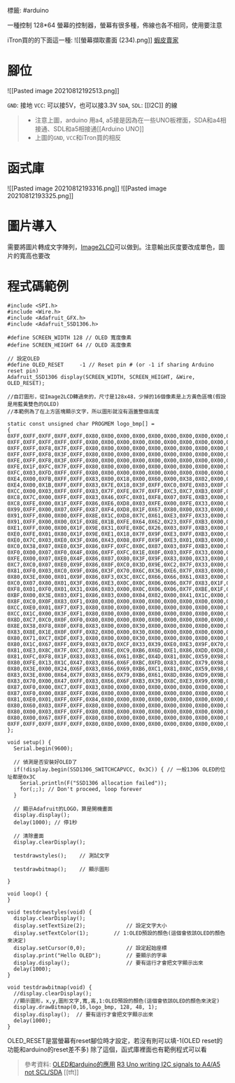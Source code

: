 標籤: #arduino 

一種控制 128\*64 螢幕的控制器，螢幕有很多種，佈線也各不相同，使用要注意

iTron買的的下面這一種:
![[螢幕擷取畫面 (234).png]]
[蝦皮賣家](https://shopee.tw/OLED%E6%B6%B2%E6%99%B6%E9%A1%AF%E7%A4%BA%E6%A8%A1%E7%B5%840.96%E5%AF%B8-%E9%BB%83%E8%97%8D-%E7%99%BD%E8%89%B2%E5%AD%97%E8%9E%A2%E5%B9%95-IIC-I2C%E9%80%9A%E4%BF%A1-128*64-%E9%81%A9Arduino%E6%A8%B9%E8%8E%93%E6%B4%BEMicrBIT-i.4491023.6219665100?position=10&fbclid=IwAR1KWgU-xh-QtWKNAhin5iC3n3i8glYkIzouzraNCCduPpjWcn0x7f62bRo)

# 腳位

![[Pasted image 20210812192513.png]]

`GND`: 接地
`VCC`: 可以接5V，也可以接3.3V
`SDA`, `SDL`: [[I2C]] 的線

> - 注意上圖，arduino 用a4, a5接是因為在一些UNO板裡面，SDA和a4相接通、SDL和a5相接通[[Arduino UNO]]
> - 上圖的`GND`, `VCC`和iTron買的相反

# 函式庫

![[Pasted image 20210812193316.png]]
![[Pasted image 20210812193325.png]]

# 圖片導入

需要將圖片轉成文字陣列，[Image2LCD](http://www.e-paper-display.com/download_detail/downloadsId=625.html)可以做到。注意輸出灰度要改成單色，圖片的寬高也要改

# 程式碼範例

```arduino
#include <SPI.h>
#include <Wire.h>
#include <Adafruit_GFX.h>
#include <Adafruit_SSD1306.h>

#define SCREEN_WIDTH 128 // OLED 寬度像素
#define SCREEN_HEIGHT 64 // OLED 高度像素

// 設定OLED
#define OLED_RESET     -1 // Reset pin # (or -1 if sharing Arduino reset pin)
Adafruit_SSD1306 display(SCREEN_WIDTH, SCREEN_HEIGHT, &Wire, OLED_RESET);

//自訂圖形，從Image2LCD轉過來的，尺寸是128x48，少掉的16個像素是上方黃色區塊(假設是用藍黃雙色的OLED)
//本範例為了在上方區塊顯示文字，所以圖形就沒有涵蓋整個高度

static const unsigned char PROGMEM logo_bmp[] =
{ 
0XFF,0XFF,0XFF,0XFF,0XFF,0X80,0X00,0X00,0X00,0X00,0X00,0X00,0X00,0X00,0X00,0X00,
0XFF,0XFF,0XFF,0XFF,0XFF,0X80,0X00,0X00,0X00,0X00,0X00,0X00,0X00,0X00,0X00,0X00,
0XFF,0XFF,0XF8,0X7F,0XFF,0X80,0X00,0X00,0X00,0X00,0X00,0X00,0X00,0X00,0X00,0X00,
0XFF,0XFF,0XF8,0X3F,0XFF,0X80,0X00,0X00,0X00,0X00,0X00,0X00,0X00,0X00,0X00,0X00,
0XFE,0XFF,0XF8,0X3F,0XFF,0X80,0X00,0X00,0X00,0X00,0X00,0X00,0X00,0X00,0X00,0X00,
0XFE,0X1F,0XFC,0X7F,0XFF,0X80,0X00,0X00,0X00,0X00,0X00,0X00,0X00,0X00,0X00,0X00,
0XFC,0X03,0XFD,0XFF,0XFF,0X80,0X00,0X00,0X00,0X00,0X00,0X00,0X00,0X00,0X00,0X00,
0XE4,0X00,0XFB,0XFF,0XFF,0X83,0X00,0X18,0X00,0X60,0X00,0X38,0X02,0X00,0X00,0X00,
0XE4,0X00,0X1B,0XFF,0XFF,0X83,0X7E,0X18,0X3F,0XFF,0XC0,0XFE,0X03,0X0F,0XFF,0XFC,
0XCC,0X00,0X03,0XFF,0XFF,0X83,0X7F,0XFE,0X7F,0XFF,0XC3,0XC7,0XB3,0X0F,0XFF,0XFC,
0XC8,0X7C,0X00,0XFF,0XFF,0X83,0X46,0XFC,0X01,0XF8,0X07,0XFE,0XB3,0X00,0X0C,0X00,
0XC8,0XFE,0X00,0X1F,0XFF,0X86,0XE6,0XD8,0X03,0XFE,0X00,0XFE,0X33,0X00,0X0C,0X00,
0X99,0XFF,0X00,0X07,0XFF,0X87,0XF4,0XD8,0X1F,0X67,0X80,0X00,0X33,0X00,0X0C,0X00,
0X91,0XFF,0X00,0X00,0XFF,0X8E,0X1C,0XD8,0X7C,0X61,0XE3,0XFF,0X33,0X00,0X0C,0X00,
0X91,0XFF,0X00,0X00,0X1F,0X8E,0X1B,0XFE,0X64,0X62,0X23,0XFF,0XB3,0X00,0X0C,0X00,
0XE1,0XFF,0X00,0X00,0X1F,0X9E,0X31,0XFE,0X0C,0X26,0X03,0XFF,0XB3,0X00,0X0C,0X00,
0XE0,0XFE,0X01,0X80,0X1F,0X9E,0XE1,0X18,0X7F,0X9F,0XE3,0XFF,0XB3,0X00,0X0C,0X00,
0XE0,0X7C,0X03,0XE0,0X3F,0X86,0X43,0X08,0XFF,0X9F,0XE3,0X01,0XB3,0X00,0X0C,0X00,
0XC0,0X38,0X07,0XE0,0X3F,0X86,0XFF,0XFC,0X0C,0X07,0X03,0XFF,0XB3,0X00,0X0C,0X00,
0XF0,0X00,0X07,0XF0,0X4F,0X86,0XFF,0XFC,0X1E,0X0F,0X03,0XFF,0X33,0X00,0X0C,0X00,
0XFE,0X00,0X07,0XE0,0X4F,0X86,0X07,0X80,0X3F,0X9F,0X83,0X00,0X33,0X00,0X0C,0X00,
0XC7,0XC0,0X07,0XE0,0X9F,0X86,0X0F,0XC0,0X3D,0X9E,0XC2,0X7F,0X33,0X00,0X0C,0X00,
0X81,0XF0,0X03,0XC0,0X9F,0X86,0X3F,0X70,0X6C,0X36,0XE6,0X7F,0X83,0X00,0X0C,0X00,
0X80,0X3E,0X00,0X01,0X9F,0X86,0XF3,0X3C,0XCC,0X66,0X66,0X61,0X83,0X00,0X0C,0X00,
0XC0,0X07,0X80,0X01,0X3F,0X86,0XE3,0X0C,0X0C,0X06,0X06,0X7F,0X83,0X1F,0XFF,0XFE,
0XF8,0X01,0XF0,0X01,0X31,0X86,0X03,0X00,0X0C,0X06,0X06,0X7F,0XBE,0X1F,0XFF,0XFE,
0XBF,0X00,0X3E,0X03,0XF1,0X86,0X03,0X00,0X04,0X02,0X00,0X41,0X1C,0X00,0X00,0X00,
0X8F,0XC0,0X0F,0X83,0XF1,0X80,0X00,0X00,0X00,0X00,0X00,0X00,0X00,0X00,0X00,0X00,
0XCC,0XE0,0X01,0XF7,0XF3,0X80,0X00,0X00,0X00,0X00,0X00,0X00,0X00,0X00,0X00,0X00,
0XCC,0X1C,0X00,0X3F,0XF1,0X80,0X00,0X00,0X00,0X00,0X00,0X00,0X00,0X00,0X00,0X00,
0X8D,0XC7,0XC0,0X0F,0XF0,0X80,0X00,0X00,0X00,0X00,0X00,0X00,0X00,0X00,0X00,0X00,
0X8E,0X38,0XF8,0X0F,0XF8,0X83,0X00,0X00,0X30,0X00,0X00,0X00,0X00,0X00,0X00,0X00,
0X83,0X8E,0X1E,0X0F,0XFF,0X82,0X00,0X00,0X30,0X00,0X00,0X00,0X00,0X00,0X00,0X00,
0X80,0X71,0XC7,0XDF,0XF3,0X80,0X00,0X00,0X30,0X00,0X00,0X00,0X00,0X00,0X30,0X00,
0X80,0X1C,0X67,0XFF,0XF9,0X83,0X7D,0XCF,0X33,0X39,0XE0,0XE3,0X9F,0X70,0X7A,0X26,
0X81,0XE3,0X8C,0X7F,0XC7,0X83,0X6E,0XC9,0XB6,0X6D,0XE1,0X86,0XDD,0XD8,0X33,0X66,
0X81,0XFC,0XF8,0X1F,0X83,0X83,0X66,0X61,0XBC,0X4D,0X81,0X0C,0X59,0X98,0X33,0X74,
0X80,0XFE,0X13,0X1C,0X47,0X83,0X66,0X6F,0XBC,0XFD,0X83,0X0C,0X79,0X98,0X33,0X54,
0X80,0X3E,0X00,0X24,0X6F,0X83,0X66,0X69,0XB6,0XC1,0X81,0X0C,0X59,0X98,0X31,0XDC,
0X83,0X3E,0X00,0X64,0X7F,0X83,0X66,0X79,0XB6,0X61,0X8D,0X86,0XD9,0X9B,0X31,0X98,
0X83,0X70,0X00,0X47,0XFF,0X83,0X66,0X6F,0XB3,0X39,0X8C,0XE3,0X99,0X9B,0X19,0X98,
0X87,0XF0,0X00,0XC7,0XFF,0X83,0X00,0X00,0X00,0X00,0X00,0X00,0X00,0X00,0X00,0X00,
0X87,0XF0,0X00,0X8F,0XFF,0X86,0X00,0X00,0X00,0X00,0X00,0X00,0X00,0X00,0X00,0X00,
0X81,0XE0,0X01,0XFF,0XFF,0X84,0X00,0X00,0X00,0X00,0X00,0X00,0X00,0X00,0X00,0X00,
0X80,0X60,0X03,0XFF,0XFF,0X80,0X00,0X00,0X00,0X00,0X00,0X00,0X00,0X00,0X00,0X00,
0X80,0X00,0X03,0XFF,0XFF,0X80,0X00,0X00,0X00,0X00,0X00,0X00,0X00,0X00,0X00,0X00,
0X80,0X00,0X67,0XFF,0XFF,0X80,0X00,0X00,0X00,0X00,0X00,0X00,0X00,0X00,0X00,0X00,
0XFF,0XFF,0XFF,0XFF,0XFF,0X80,0X00,0X00,0X00,0X00,0X00,0X00,0X00,0X00,0X00,0X00, };

void setup() {
  Serial.begin(9600);

  // 偵測是否安裝好OLED了
  if(!display.begin(SSD1306_SWITCHCAPVCC, 0x3C)) { // 一般1306 OLED的位址都是0x3C
    Serial.println(F("SSD1306 allocation failed"));
    for(;;); // Don't proceed, loop forever
  }

  // 顯示Adafruit的LOGO，算是開機畫面
  display.display();
  delay(1000); // 停1秒

  // 清除畫面
  display.clearDisplay();

  testdrawstyles();    // 測試文字

  testdrawbitmap();    // 顯示圖形

}

void loop() {
}

void testdrawstyles(void) {
  display.clearDisplay();
  display.setTextSize(2);             // 設定文字大小
  display.setTextColor(1);        // 1:OLED預設的顏色(這個會依該OLED的顏色來決定)
  display.setCursor(0,0);             // 設定起始座標
  display.print("Hello OLED");        // 要顯示的字串
  display.display();                  // 要有這行才會把文字顯示出來
  delay(1000);
}

void testdrawbitmap(void) {
  //display.clearDisplay();
  //顯示圖形，x,y,圖形文字,寬,高,1:OLED預設的顏色(這個會依該OLED的顏色來決定)
  display.drawBitmap(0,16,logo_bmp, 128, 48, 1);
  display.display();  // 要有這行才會把文字顯示出來
  delay(1000);
}
```

OLED_RESET是當螢幕有reset腳位時才設定，若沒有則可以填-1(OLED reset的功能和arduino的reset差不多)
除了這個，函式庫裡面也有範例程式可以看

> 參考資料: 
> [OLED和arduino的應用](https://blog.jmaker.com.tw/arduino-ssd1306-oled/)
> [R3 Uno writing I2C signals to A4/A5 not SCL/SDA](https://forum.arduino.cc/t/r3-uno-writing-I2C-signals-to-a4-a5-not-scl-sda/225731/3)
> [[tft]]